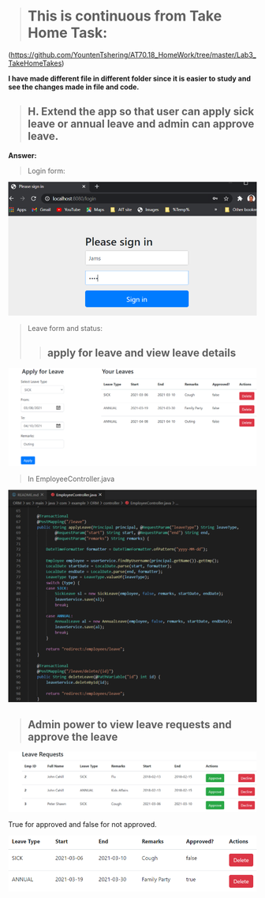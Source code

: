 ># This is continuous from Take Home Task:
(https://github.com/YountenTshering/AT70.18_HomeWork/tree/master/Lab3_TakeHomeTakes)

**I have made different file in different folder since it is easier to study and see the changes made in file and code.** 

>## H. Extend the app so that user can apply sick leave or annual leave and admin can approve leave.
**Answer:**

> Login form:

![alt](ORM/image/1.PNG)

> Leave form and status:
> >## apply for leave and view leave details
![alt](ORM/image/2.png)

> In EmployeeController.java

![alt](ORM/image/3.PNG)

>## Admin power to view leave requests and approve the leave

![alt](ORM/image/4.png)

True for approved and false for not approved.

![alt](ORM/image/5.PNG)